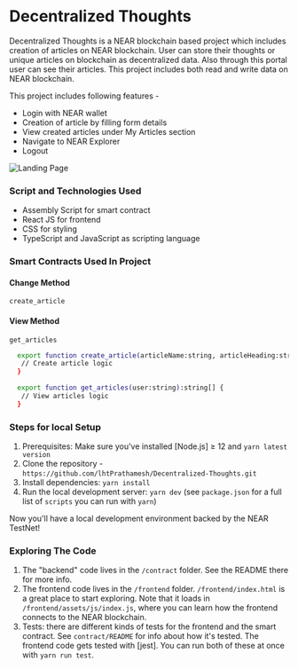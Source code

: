 # Decentralized Thoughts

Decentralized Thoughts is a NEAR blockchain based project
which includes creation of articles on NEAR blockchain.
User can store their thoughts or unique articles on blockchain
as decentralized data.
Also through this portal user can see their articles.
This project includes both read and write data on NEAR blockchain.

This project includes following features -

- Login with NEAR wallet
- Creation of article by filling form details
- View created articles under My Articles section
- Navigate to NEAR Explorer
- Logout

![Landing Page](https://firebasestorage.googleapis.com/v0/b/facebook-clone-8d47f.appspot.com/o/readme%20image.png?alt=media&token=e1a819a2-9039-4055-84a9-c5e9328f1621)

### Script and Technologies Used

- Assembly Script for smart contract
- React JS for frontend
- CSS for styling
- TypeScript and JavaScript as scripting language

### Smart Contracts Used In Project

#### Change Method

`create_article`

#### View Method

`get_articles`

```bash
  export function create_article(articleName:string, articleHeading:string, author:string, content:string, articleImage:string): void {
   // Create article logic
  }

  export function get_articles(user:string):string[] {
   // View articles logic
  }

```

### Steps for local Setup

1. Prerequisites: Make sure you've installed [Node.js] ≥ 12 and `yarn latest version`
2. Clone the repository - `https://github.com/lhtPrathamesh/Decentralized-Thoughts.git`
3. Install dependencies: `yarn install`
4. Run the local development server: `yarn dev` (see `package.json` for a
   full list of `scripts` you can run with `yarn`)

Now you'll have a local development environment backed by the NEAR TestNet!

### Exploring The Code

1. The "backend" code lives in the `/contract` folder. See the README there for
   more info.
2. The frontend code lives in the `/frontend` folder. `/frontend/index.html` is a great
   place to start exploring. Note that it loads in `/frontend/assets/js/index.js`, where you
   can learn how the frontend connects to the NEAR blockchain.
3. Tests: there are different kinds of tests for the frontend and the smart
   contract. See `contract/README` for info about how it's tested. The frontend
   code gets tested with [jest]. You can run both of these at once with `yarn run test`.
